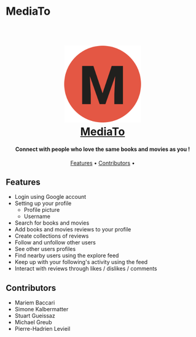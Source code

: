 # MediaTo
<h1 align="center">
  <br>
  <a href="https://www.youtube.com/watch?v=2qm0iGSYLIQ"><img src="https://github.com/MediaTo-SDP/MediaTo/blob/main/app/src/main/res/drawable/logo_round.png" alt="MediaTo" width="200"></a>
  <br>
  <a href="https://www.youtube.com/watch?v=2qm0iGSYLIQ"> MediaTo </a>
  <br>
</h1>

<h4 align="center">Connect with people who love the same books and movies as you !</h4>

<p align="center">
  <a href="#features">Features</a> •
  <a href="#contributors">Contributors</a> •
</p>

## Features

* Login using Google account
* Setting up your profile
  - Profile picture
  - Username
* Search for books and movies
* Add books and movies reviews to your profile
* Create collections of reviews 
* Follow and unfollow other users
* See other users profiles
* Find nearby users using the explore feed
* Keep up with your following's activity using the feed 
* Interact with reviews through likes / dislikes / comments

## Contributors
- Mariem Baccari
- Simone Kalbermatter
- Stuart Gueissaz 
- Michael Greub 
- Pierre-Hadrien Levieil 
